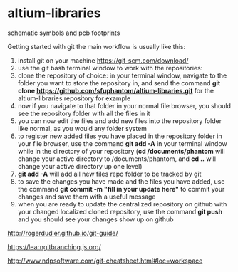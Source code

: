 # altium-libraries
schematic symbols and pcb footprints


Getting started with git
the main workflow is usually like this:

1. install git on your machine https://git-scm.com/download/
2. use the git bash terminal window to work with the repositories:
3. clone the repository of choice: in your terminal window, navigate to the folder you want to store the repository in, and send the command **git clone** **https://github.com/sfuphantom/altium-libraries.git** for the altium-libraries repository for example
4. now if you navigate to that folder in your normal file browser, you should see the repository folder with all the files in it
5. you can now edit the files and add new files into the repository folder like normal, as you would any folder system
6. to register new added files you have placed in the repository folder in your file browser, use the command **git add -A** in your terminal window while in the directory of your repository (**cd /documents/phantom** will change your active directory to /documents/phantom, and **cd ..** will change your active directory up one level)
7. **git add -A** will add all new files repo folder to be tracked by git
8. to save the changes you have made and the files you have added, use the command **git commit -m "fill in your update here"** to commit your changes and save them with a useful message
9. when you are ready to update the centralized repository on github with your changed localized cloned repository, use the command **git push** and you should see your changes show up on github

http://rogerdudler.github.io/git-guide/

https://learngitbranching.js.org/

http://www.ndpsoftware.com/git-cheatsheet.html#loc=workspace
